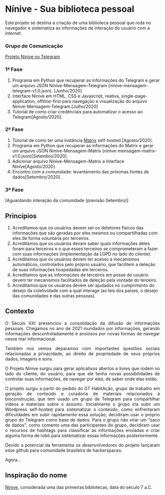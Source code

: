 # Nínive - Sua biblioteca pessoal

Este projeto se destina a criação de uma biblioteca pessoal que roda no navegador e sistematiza as informações de interação do usuário com a internet.

### Grupo de Comunicação
<a href="https://t.me/projeto_ninive">Projeto Ninive no Telegram</a>

### 1ª Fase
1. Programa em Python que recuperar as informações do Telegram e gerar um arquivo JSON Ninive-Mensagem-Telegram (ninive-mensagem-telegram-v1.0.json). [Junho/2020]
2. Interface Ninive em HTML, CSS e Javascript, reativa, single-page-application, offiline-first para navegação e visualização do arquivo Ninive-Mensagem-Telegram.[Julho/2020]
3. Tutorial de como criar credênciais para automatizar o acesso ao Telegram[Agosto/2020].

### 2ª Fase
1. Tutorial de como ter uma instância <a href="https://matrix.org/">Matrix</a> self-hosted [Agosto/2020].
2. Programa em Python que recuperar as informações do Matrix e gerar um arquivo JSON Ninive-Mensagem-Matrix (ninive-mensagem-matrix-v1.0.json)[Setembro/2020].
3. Adicionar arquivo Ninive-Mensagem-Matrix a Interface Ninive[Agosto/2020].
4. Encontro com a comunidade: levantamento das próximas fontes de dados[Setembro/2020].

### 3ª Fase
[Aguardando interação da comunidade (previsão Setembro)]

## Princípios

1. Acreditamos que os usuários devem ser os detetores físicos das informações que são geradas por eles mesmos ou compartilhadas com eles de forma voluntária por terceiros.
2. Acreditamos que os usuários devam saber quais informações deles foram para terceiros e o que esses terceiros se comprometeram a fazer com suas informações (implementação da LGPD no lado do cliente).
3. Acreditamos que os usuários devem ter acesso a mecanismos automáticos, controlados pelo próprio usuário, que facilitem a deleção de suas informações hospedadas em terceiros.
4. Acreditamos que as informações de terceiros em posse do usuário devem ter mecanismos facilitados de deleção pela vontade do terceiro.
5. Acreditamos que os usuários devem ser ajudados no cumprimento do desejo da coletividade com a qual interage (as leis dos países, o desejo das comunidades e das outras pessoas).

## Contexto

<p align="justify">O Século XXI presenciou a consolidação da difusão de informações pessoais. Chegamos no ano de 2021 inundados por informações, gerando informações descontroladamente e ansiosos por novas formas de navegar nesse mar informacional. 
<p align="justify">Também nos vemos deparamos com importantes questões sociais relacionadas a privacidade, ao direito de propriedade de seus próprios dados, imagens e sons.
<p align="justify">O Projeto Nínive surgiu para gerar aplicativos abertos e livres que rodem no lado do cliente, do usuário, para que ele tenha novas possibilidades de controlar suas informações, de navegar por elas, de saber onde elas estão.
<p align="justify">O projeto surgiu a partir do pedido do GT HabitAção, grupo de trabalho em geração de conteúdo e curadoria de materiais relacionados à bioconstrução, que tem usado um grupo de Telegram para compartilhar vídeos e materiais sobre o assunto. Inicialmente o grupo iria subir um Wordpress self-hosted para sistematizar o conteúdo, como enfrentaram dificuldades em subir rapidamente essa solução, decidiram usar o próprio grupo do Telegram como base de dados. Para o grupo não virar um "saco de dados", como comento uma das participantes do grupo, decidiram usar o recursos de hashtags para classificar as informações enviadas e criar alguma forma de robô para sistematizar essas informações posteriormente.
<p align="justify">Devido a potencial da ferramenta os desenvolvedores do projeto lançaram esse github para comunidade brasileira de hackerspaces.

Agora...

  
## Inspiração do nome
<p><a href="https://pt.wikipedia.org/wiki/N%C3%ADnive">Nínive</a>, considerada uma das primeiras bibliotecas, data do século 7 a.C.
  
